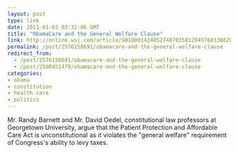 ```yaml
---
layout: post
type: link
date: 2011-01-03 03:32:06 GMT
title: "ObamaCare and the General Welfare Clause"
link: http://online.wsj.com/article/SB10001424052748703581204576033862848034544.html
permalink: /post/2576158691/obamacare-and-the-general-welfare-clause
redirect_from: 
  - /post/2576158691/obamacare-and-the-general-welfare-clause
  - /post/2508451479/obamacare-and-the-general-welfare-clause
categories:
- obama
- constitution
- health care
- politics
---
```

Mr. Randy Barnett and Mr. David Oedel, constitutional law professors at Georgetown University, argue that the Patient Protection and Affordable Care Act is unconstitutional as it violates the "general welfare" requirement of Congress's ability to levy taxes.